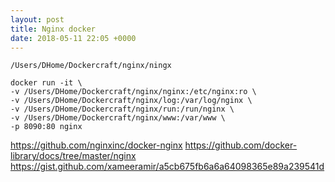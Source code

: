 ```yaml
---
layout: post
title: Nginx docker
date: 2018-05-11 22:05 +0000
---
```


`/Users/DHome/Dockercraft/nginx/ningx`

```
docker run -it \
-v /Users/DHome/Dockercraft/nginx/nginx:/etc/nginx:ro \
-v /Users/DHome/Dockercraft/nginx/log:/var/log/nginx \
-v /Users/DHome/Dockercraft/nginx/run:/run/nginx \
-v /Users/DHome/Dockercraft/nginx/www:/var/www \
-p 8090:80 nginx
```


https://github.com/nginxinc/docker-nginx
https://github.com/docker-library/docs/tree/master/nginx
https://gist.github.com/xameeramir/a5cb675fb6a6a64098365e89a239541d

